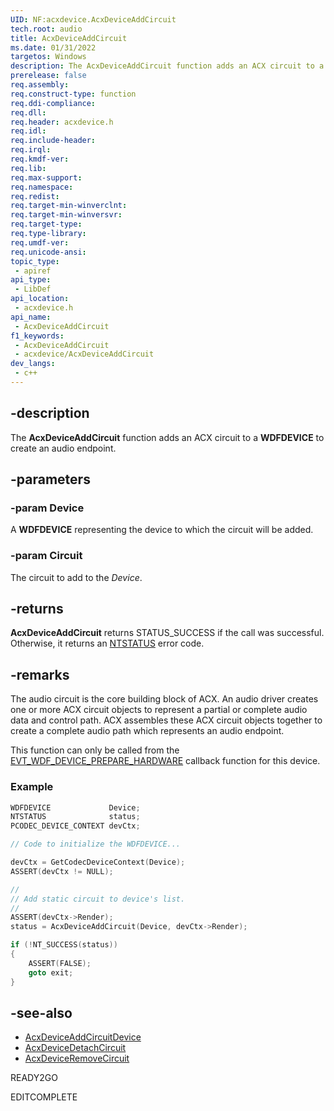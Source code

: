 ```yaml
---
UID: NF:acxdevice.AcxDeviceAddCircuit
tech.root: audio
title: AcxDeviceAddCircuit
ms.date: 01/31/2022
targetos: Windows
description: The AcxDeviceAddCircuit function adds an ACX circuit to a WDFDEVICE to create an audio endpoint.
prerelease: false
req.assembly: 
req.construct-type: function
req.ddi-compliance: 
req.dll: 
req.header: acxdevice.h
req.idl: 
req.include-header: 
req.irql: 
req.kmdf-ver: 
req.lib: 
req.max-support: 
req.namespace: 
req.redist: 
req.target-min-winverclnt: 
req.target-min-winversvr: 
req.target-type: 
req.type-library: 
req.umdf-ver: 
req.unicode-ansi: 
topic_type:
 - apiref
api_type:
 - LibDef
api_location:
 - acxdevice.h
api_name:
 - AcxDeviceAddCircuit
f1_keywords:
 - AcxDeviceAddCircuit
 - acxdevice/AcxDeviceAddCircuit
dev_langs:
 - c++
---
```


## -description

The **AcxDeviceAddCircuit** function adds an ACX circuit to a **WDFDEVICE** to create an audio endpoint.

## -parameters

### -param Device

A **WDFDEVICE** representing the device to which the circuit will be added.

### -param Circuit

The circuit to add to the *Device*.

## -returns

**AcxDeviceAddCircuit** returns STATUS_SUCCESS if the call was successful. Otherwise, it returns an [NTSTATUS](/windows-hardware/drivers/kernel/using-ntstatus-values) error code.

## -remarks

The audio circuit is the core building block of ACX. An audio driver creates one or more ACX circuit objects to represent a partial or complete audio data and control path. ACX assembles these ACX circuit objects together to create a complete audio path which represents an audio endpoint.

This function can only be called from the [EVT_WDF_DEVICE_PREPARE_HARDWARE](/windows-hardware/drivers/ddi/wdfdevice/nc-wdfdevice-evt_wdf_device_prepare_hardware) callback function for this device.

### Example

```cpp
WDFDEVICE             Device;
NTSTATUS              status;
PCODEC_DEVICE_CONTEXT devCtx;

// Code to initialize the WDFDEVICE...

devCtx = GetCodecDeviceContext(Device);
ASSERT(devCtx != NULL);

//
// Add static circuit to device's list.
//
ASSERT(devCtx->Render);
status = AcxDeviceAddCircuit(Device, devCtx->Render);

if (!NT_SUCCESS(status)) 
{
    ASSERT(FALSE);
    goto exit;
}
```

## -see-also

* [AcxDeviceAddCircuitDevice](nf-acxdevice-acxdeviceaddcircuitdevice.md)
* [AcxDeviceDetachCircuit](nf-acxdevice-acxdevicedetachcircuit.md)
* [AcxDeviceRemoveCircuit](nf-acxdevice-acxdeviceremovecircuit.md)

READY2GO

EDITCOMPLETE
